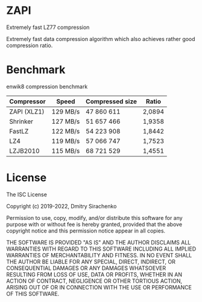 # ZAPI
Extremely fast LZ77 compression

Extremely fast data compression algorithm which
also achieves rather good compression ratio.

# Benchmark
enwik8 compression benchmark

| Compressor  | Speed    | Compressed size | Ratio  |
|-------------|----------|-----------------|--------|
| ZAPI (XLZ1) | 129 MB/s | 47 860 611      | 2,0894 |
| Shrinker    | 127 MB/s | 51 657 466      | 1,9358 |
| FastLZ      | 122 MB/s | 54 223 908      | 1,8442 |
| LZ4         | 119 MB/s | 57 066 747      | 1,7523 |
| LZJB2010    | 115 MB/s | 68 721 529      | 1,4551 |

# License
The ISC License

Copyright (c) 2019-2022, Dmitry Sirachenko

Permission to use, copy, modify, and/or distribute this software for any
purpose with or without fee is hereby granted, provided that the above
copyright notice and this permission notice appear in all copies.

THE SOFTWARE IS PROVIDED "AS IS" AND THE AUTHOR DISCLAIMS ALL WARRANTIES
WITH REGARD TO THIS SOFTWARE INCLUDING ALL IMPLIED WARRANTIES OF
MERCHANTABILITY AND FITNESS. IN NO EVENT SHALL THE AUTHOR BE LIABLE FOR
ANY SPECIAL, DIRECT, INDIRECT, OR CONSEQUENTIAL DAMAGES OR ANY DAMAGES
WHATSOEVER RESULTING FROM LOSS OF USE, DATA OR PROFITS, WHETHER IN AN
ACTION OF CONTRACT, NEGLIGENCE OR OTHER TORTIOUS ACTION, ARISING OUT OF
OR IN CONNECTION WITH THE USE OR PERFORMANCE OF THIS SOFTWARE.
